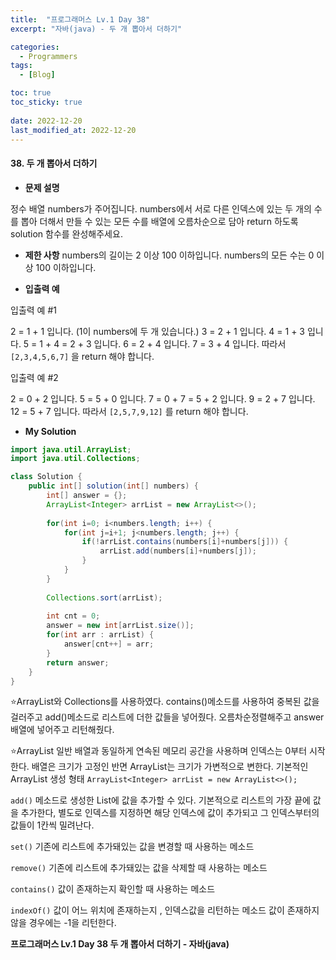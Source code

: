 ```yaml
---
title:  "프로그래머스 Lv.1 Day 38"
excerpt: "자바(java) - 두 개 뽑아서 더하기"

categories:
  - Programmers
tags:
  - [Blog]

toc: true
toc_sticky: true
 
date: 2022-12-20
last_modified_at: 2022-12-20
---
```


#### 38. 두 개 뽑아서 더하기


- **문제 설명** 

정수 배열 numbers가 주어집니다. numbers에서 서로 다른 인덱스에 있는 두 개의 수를 뽑아 더해서 만들 수 있는 모든 수를 배열에 오름차순으로 담아 return 하도록 solution 함수를 완성해주세요.




- **제한 사항**
numbers의 길이는 2 이상 100 이하입니다.
numbers의 모든 수는 0 이상 100 이하입니다.


- **입출력 예**

입출력 예 #1

2 = 1 + 1 입니다. (1이 numbers에 두 개 있습니다.)
3 = 2 + 1 입니다.
4 = 1 + 3 입니다.
5 = 1 + 4 = 2 + 3 입니다.
6 = 2 + 4 입니다.
7 = 3 + 4 입니다.
따라서 `[2,3,4,5,6,7]` 을 return 해야 합니다.

입출력 예 #2

2 = 0 + 2 입니다.
5 = 5 + 0 입니다.
7 = 0 + 7 = 5 + 2 입니다.
9 = 2 + 7 입니다.
12 = 5 + 7 입니다.
따라서 `[2,5,7,9,12]` 를 return 해야 합니다.


- **My Solution**

```java
import java.util.ArrayList;
import java.util.Collections;

class Solution {
    public int[] solution(int[] numbers) {
        int[] answer = {};
        ArrayList<Integer> arrList = new ArrayList<>();
        
        for(int i=0; i<numbers.length; i++) {
            for(int j=i+1; j<numbers.length; j++) {
                if(!arrList.contains(numbers[i]+numbers[j])) {
                    arrList.add(numbers[i]+numbers[j]);
                }
            }
        }
        
        Collections.sort(arrList);
        
        int cnt = 0;
        answer = new int[arrList.size()];
        for(int arr : arrList) {
            answer[cnt++] = arr;
        }
        return answer;
    }
}
```

⭐ArrayList와 Collections를 사용하였다.
contains()메소드를 사용하여 중복된 값을 걸러주고 add()메소드로 리스트에 더한 값들을 넣어줬다. 오름차순정렬해주고 answer배열에 넣어주고 리턴해줬다.

⭐ArrayList
일반 배열과 동일하게 연속된 메모리 공간을 사용하며 인덱스는 0부터 시작한다.
배열은 크기가 고정인 반면 ArrayList는 크기가 가변적으로 변한다. 
기본적인 ArrayList 생성 형태
`ArrayList<Integer> arrList = new ArrayList<>();`

`add()` 메소드로 생성한 List에 값을 추가할 수 있다.
기본적으로 리스트의 가장 끝에 값을 추가한다, 별도로 인덱스를 지정하면 해당 인덱스에 값이 추가되고 그 인덱스부터의 값들이 1칸씩 밀려난다.

`set()` 기존에 리스트에 추가돼있는 값을 변경할 때 사용하는 메소드

`remove()` 기존에 리스트에 추가돼있는 값을 삭제할 때 사용하는 메소드

`contains()` 값이 존재하는지 확인할 때 사용하는 메소드

`indexOf()` 값이 어느 위치에 존재하는지 , 인덱스값을 리턴하는 메소드
값이 존재하지 않을 경우에는 -1을 리턴한다.


**프로그래머스 Lv.1 Day 38 두 개 뽑아서 더하기 - 자바(java)**